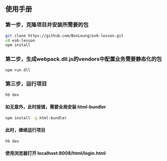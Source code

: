 ## 使用手册

### 第一步，克隆项目并安装所需要的包

```sh
git clone https://github.com/BonLeung/es6-lesson.git
cd es6-lesson
npm install
```

### 第二步，生成webpack.dll.js的vendors中配置业务需要静态化的包

```sh
npm run dll
```

### 第三步，运行项目

```sh
hb dev
```

####  如无意外，此时报错，需要全局安装 html-bundler

```sh
npm install -g html-bundler
```

####  此时，继续运行项目

```sh
hb dev
```

#### 使用浏览器打开 localhost:8008/html/login.html
